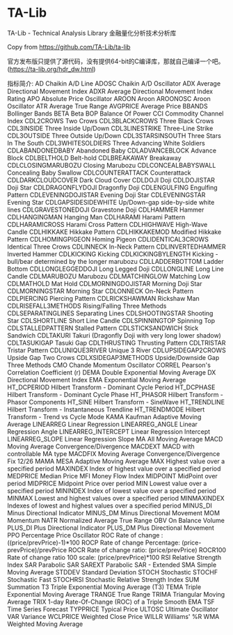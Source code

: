 # TA-Lib
TA-Lib - Technical Analysis Library 金融量化分析技术分析库

Copy from https://github.com/TA-Lib/ta-lib

官方发布版只提供了源代码，没有提供64-bit的C编译库，那就自己编译一个吧。
(https://ta-lib.org/hdr_dw.html)

指标简介:
AD                  Chaikin A/D Line
ADOSC               Chaikin A/D Oscillator
ADX                 Average Directional Movement Index
ADXR                Average Directional Movement Index Rating
APO                 Absolute Price Oscillator
AROON               Aroon
AROONOSC            Aroon Oscillator
ATR                 Average True Range
AVGPRICE            Average Price
BBANDS              Bollinger Bands
BETA                Beta
BOP                 Balance Of Power
CCI                 Commodity Channel Index
CDL2CROWS           Two Crows
CDL3BLACKCROWS      Three Black Crows
CDL3INSIDE          Three Inside Up/Down
CDL3LINESTRIKE      Three-Line Strike 
CDL3OUTSIDE         Three Outside Up/Down
CDL3STARSINSOUTH    Three Stars In The South
CDL3WHITESOLDIERS   Three Advancing White Soldiers
CDLABANDONEDBABY    Abandoned Baby
CDLADVANCEBLOCK     Advance Block
CDLBELTHOLD         Belt-hold
CDLBREAKAWAY        Breakaway
CDLCLOSINGMARUBOZU  Closing Marubozu
CDLCONCEALBABYSWALL Concealing Baby Swallow
CDLCOUNTERATTACK    Counterattack
CDLDARKCLOUDCOVER   Dark Cloud Cover
CDLDOJI             Doji
CDLDOJISTAR         Doji Star
CDLDRAGONFLYDOJI    Dragonfly Doji
CDLENGULFING        Engulfing Pattern
CDLEVENINGDOJISTAR  Evening Doji Star
CDLEVENINGSTAR      Evening Star
CDLGAPSIDESIDEWHITE Up/Down-gap side-by-side white lines
CDLGRAVESTONEDOJI   Gravestone Doji
CDLHAMMER           Hammer
CDLHANGINGMAN       Hanging Man
CDLHARAMI           Harami Pattern
CDLHARAMICROSS      Harami Cross Pattern
CDLHIGHWAVE         High-Wave Candle
CDLHIKKAKE          Hikkake Pattern
CDLHIKKAKEMOD       Modified Hikkake Pattern
CDLHOMINGPIGEON     Homing Pigeon
CDLIDENTICAL3CROWS  Identical Three Crows
CDLINNECK           In-Neck Pattern
CDLINVERTEDHAMMER   Inverted Hammer
CDLKICKING          Kicking
CDLKICKINGBYLENGTH  Kicking - bull/bear determined by the longer marubozu
CDLLADDERBOTTOM     Ladder Bottom
CDLLONGLEGGEDDOJI   Long Legged Doji
CDLLONGLINE         Long Line Candle
CDLMARUBOZU         Marubozu
CDLMATCHINGLOW      Matching Low
CDLMATHOLD          Mat Hold
CDLMORNINGDOJISTAR  Morning Doji Star
CDLMORNINGSTAR      Morning Star
CDLONNECK           On-Neck Pattern
CDLPIERCING         Piercing Pattern
CDLRICKSHAWMAN      Rickshaw Man
CDLRISEFALL3METHODS Rising/Falling Three Methods
CDLSEPARATINGLINES  Separating Lines
CDLSHOOTINGSTAR     Shooting Star
CDLSHORTLINE        Short Line Candle
CDLSPINNINGTOP      Spinning Top
CDLSTALLEDPATTERN   Stalled Pattern
CDLSTICKSANDWICH    Stick Sandwich
CDLTAKURI           Takuri (Dragonfly Doji with very long lower shadow)
CDLTASUKIGAP        Tasuki Gap
CDLTHRUSTING        Thrusting Pattern
CDLTRISTAR          Tristar Pattern
CDLUNIQUE3RIVER     Unique 3 River
CDLUPSIDEGAP2CROWS  Upside Gap Two Crows
CDLXSIDEGAP3METHODS Upside/Downside Gap Three Methods
CMO                 Chande Momentum Oscillator
CORREL              Pearson's Correlation Coefficient (r)
DEMA                Double Exponential Moving Average
DX                  Directional Movement Index
EMA                 Exponential Moving Average
HT_DCPERIOD         Hilbert Transform - Dominant Cycle Period
HT_DCPHASE          Hilbert Transform - Dominant Cycle Phase
HT_PHASOR           Hilbert Transform - Phasor Components
HT_SINE             Hilbert Transform - SineWave
HT_TRENDLINE        Hilbert Transform - Instantaneous Trendline
HT_TRENDMODE        Hilbert Transform - Trend vs Cycle Mode
KAMA                Kaufman Adaptive Moving Average
LINEARREG           Linear Regression
LINEARREG_ANGLE     Linear Regression Angle
LINEARREG_INTERCEPT Linear Regression Intercept
LINEARREG_SLOPE     Linear Regression Slope
MA                  All Moving Average
MACD                Moving Average Convergence/Divergence
MACDEXT             MACD with controllable MA type
MACDFIX             Moving Average Convergence/Divergence Fix 12/26
MAMA                MESA Adaptive Moving Average
MAX                 Highest value over a specified period
MAXINDEX            Index of highest value over a specified period
MEDPRICE            Median Price
MFI                 Money Flow Index
MIDPOINT            MidPoint over period
MIDPRICE            Midpoint Price over period
MIN                 Lowest value over a specified period
MININDEX            Index of lowest value over a specified period
MINMAX              Lowest and highest values over a specified period
MINMAXINDEX         Indexes of lowest and highest values over a specified period
MINUS_DI            Minus Directional Indicator
MINUS_DM            Minus Directional Movement
MOM                 Momentum
NATR                Normalized Average True Range
OBV                 On Balance Volume
PLUS_DI             Plus Directional Indicator
PLUS_DM             Plus Directional Movement
PPO                 Percentage Price Oscillator
ROC                 Rate of change : ((price/prevPrice)-1)*100
ROCP                Rate of change Percentage: (price-prevPrice)/prevPrice
ROCR                Rate of change ratio: (price/prevPrice)
ROCR100             Rate of change ratio 100 scale: (price/prevPrice)*100
RSI                 Relative Strength Index
SAR                 Parabolic SAR
SAREXT              Parabolic SAR - Extended
SMA                 Simple Moving Average
STDDEV              Standard Deviation
STOCH               Stochastic
STOCHF              Stochastic Fast
STOCHRSI            Stochastic Relative Strength Index
SUM                 Summation
T3                  Triple Exponential Moving Average (T3)
TEMA                Triple Exponential Moving Average
TRANGE              True Range
TRIMA               Triangular Moving Average
TRIX                1-day Rate-Of-Change (ROC) of a Triple Smooth EMA
TSF                 Time Series Forecast
TYPPRICE            Typical Price
ULTOSC              Ultimate Oscillator
VAR                 Variance
WCLPRICE            Weighted Close Price
WILLR               Williams' %R
WMA                 Weighted Moving Average
